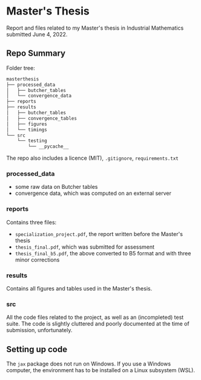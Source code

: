 # Master's Thesis
Report and files related to my Master's thesis in Industrial Mathematics submitted June 4, 2022.

## Repo Summary
Folder tree:
```sh
masterthesis
├── processed_data
│   ├── butcher_tables
│   └── convergence_data
├── reports
├── results
│   ├── butcher_tables
│   ├── convergence_tables
│   ├── figures
│   └── timings
└── src
    └── testing
        └── __pycache__
```

The repo also includes a licence (MIT), `.gitignore`, `requirements.txt`
### processed_data
- some raw data on Butcher tables
- convergence data, which was computed on an external server

### reports
Contains three files: 
- `specialization_project.pdf`, the report written before the Master's thesis
- `thesis_final.pdf`, which was submitted for assessment
- `thesis_final_b5.pdf`, the above converted to  B5 format and with three minor corrections

### results
Contains all figures and tables used in the Master's thesis.

### src
All the code files related to the project, as well as an (incompleted) test suite.
The code is slightly cluttered and poorly documented at the time of submission, unfortunately.

## Setting up code
The `jax` package does not run on Windows. If you use a Windows computer, the environment has to be installed on a Linux subsystem (WSL).

